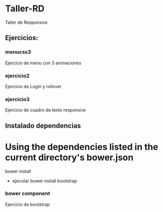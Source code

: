 Taller-RD
=========

Taller de Responsive 


## Ejercicios:

### menucss3

Ejercicio de menu con 3 animaciones

### ejercicio2

Ejercicio de Login y rollover

### ejercicio3

Ejercicio de cuadro de texto responsive


## Instalado dependencias

# Using the dependencies listed in the current directory's bower.json

bower install 
* ejecutar 
	bower install bootstrap

### bower component
Ejercicio de bootstrap